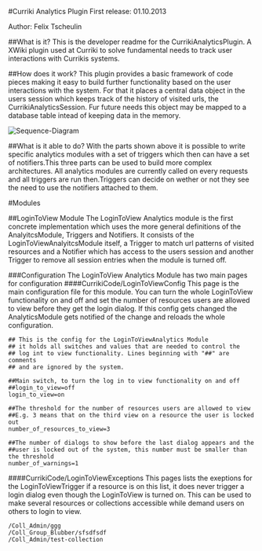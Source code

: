 #Curriki Analytics Plugin
First release: 01.10.2013

Author: Felix Tscheulin

##What is it?
This is the developer readme for the CurrikiAnalyticsPlugin. A XWiki plugin used at Curriki to solve fundamental
needs to track user interactions with Currikis systems.

##How does it work?
This plugin provides a basic framework of code pieces making it easy to build further functionality based
on the user interactions with the system. For that it places a central data object in the users session which keeps
track of the history of visited urls, the CurrikiAnalyticsSession. Fur future needs this object may be mapped to a
database table intead of keeping data in the memory.

![Sequence-Diagram](http://www.websequencediagrams.com/cgi-bin/cdraw?lz=dGl0bGUgQ3VycmlraUFuYWx0aWNzUGx1Z2luCgpWaXNpdG9yLT4AGQc6AAwFIHBhZ2UKACwHABMJQW5hbHkAMwo6bG9nUGFnZVZpZXcoKQAmCAAWDwArElNlc3Npb246YWRkQ3VycmVudFVybFRvVXJsU3RvcmUALxsAdwlNb2R1bGVzOmNyYXcALQsAEBAAYhpnZXQAgQAHKCksZ2V0Q29va2llcygpLi4uADQTVHJpZ2dlcjp0AAIGKCkKAAsHABEKbWF0Y2gADQxOb3RpZmllcjphZGQABgZjYXRpb25zKCkscmVtb3ZlAAcPCgAqCC0-AIMOBzphZGQgcwCCKQYgZmxhZ3Mgb3IgYwCBJgYK&s=default "Sequence-Diagram")

<!--
title CurrikiAnalticsPlugin

Visitor->Curriki:Visit page
Curriki->CurrikiAnalyticsPlugin:logPageView()
CurrikiAnalyticsPlugin->CurrikiAnalyticsSession:addCurrentUrlToUrlStore()
CurrikiAnalyticsPlugin->AnalyticsModules:crawUrlStore()
AnalyticsModules->CurrikiAnalyticsSession:getSession(),getCookies()...
AnalyticsModules->Trigger:trigger()
Trigger->Trigger:match()
Trigger->Notifier:addNotifications(),removeNotifications()
Notifier->Visitor:add session flags or cookies
-->

##What is it able to do?
With the parts shown above it is possible to write specific analytics modules with a set of triggers which then can
have a set of notifiers.This three parts can be used to build more complex architectures. All analytics modules are
currently called on every requests and all triggers are run then.Triggers can decide on wether or not they see the need
to use the notifiers attached to them.

#Modules

##LoginToView Module
The LoginToView Analytics module is the first concrete implementation which uses the more general definitions of the
AnalyitcsModule, Triggers and Notifiers. It consists of the LoginToViewAnalyitcsModule itself, a Trigger to match url
patterns of visited resources and a Notifier which has access to the users session and another Trigger to remove all
session entries when the module is turned off.

###Configuration
The LoginToView Analytics Module has two main pages for configuration
####CurrikiCode/LoginToViewConfig
This page is the main configuration file for this module. You can turn the whole LoginToView functionality on and off
and set the number of resources users are allowed to view before they get the login dialog. If this config gets changed
the AnalyticsModule gets notified of the change and reloads the whole configuration.

    ## This is the config for the LoginToViewAnalytics Module
    ## it holds all switches and values that are needed to control the
    ## log int to view functionality. Lines beginning with "##" are comments
    ## and are ignored by the system.

    ##Main switch, to turn the log in to view functionality on and off
    ##login_to_view=off
    login_to_view=on

    ##The threshold for the number of resources users are allowed to view
    ##E.g. 3 means that on the third view on a resource the user is locked out
    number_of_resources_to_view=3

    ##The number of dialogs to show before the last dialog appears and the
    ##user is locked out of the system, this number must be smaller than the threshold
    number_of_warnings=1


####CurrikiCode/LoginToViewExceptions
This pages lists the exeptions for the LoginToViewTrigger if a resource is on this list, it does never
trigger a login dialog even though the LoginToView is turned on. This can be used to make several
resources or collections accessible while demand users on others to login to view.

    /Coll_Admin/ggg
    /Coll_Group_Blubber/sfsdfsdf
    /Coll_Admin/test-collection


